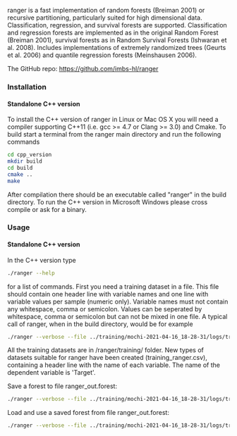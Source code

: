 ranger is a fast implementation of random forests (Breiman 2001) or recursive partitioning, particularly suited for high dimensional data. Classification, regression, and survival forests are supported. Classification and regression forests are implemented as in the original Random Forest (Breiman 2001), survival forests as in Random Survival Forests (Ishwaran et al. 2008). Includes implementations of extremely randomized trees (Geurts et al. 2006) and quantile regression forests (Meinshausen 2006).

The GitHub repo: https://github.com/imbs-hl/ranger

### Installation

#### Standalone C++ version
To install the C++ version of ranger in Linux or Mac OS X you will need a compiler supporting C++11 (i.e. gcc >= 4.7 or Clang >= 3.0) and Cmake. To build start a terminal from the ranger main directory and run the following commands

```bash
cd cpp_version
mkdir build
cd build
cmake ..
make
```

After compilation there should be an executable called "ranger" in the build directory. 
To run the C++ version in Microsoft Windows please cross compile or ask for a binary.

### Usage

#### Standalone C++ version
In the C++ version type 

```bash
./ranger --help 
```

for a list of commands. First you need a training dataset in a file. This file should contain one header line with variable names and one line with variable values per sample (numeric only). Variable names must not contain any whitespace, comma or semicolon. Values can be seperated by whitespace, comma or semicolon but can not be mixed in one file. A typical call of ranger, when in the build directory, would be for example

```bash
./ranger --verbose --file ../training/mochi-2021-04-16_18-28-31/logs/training_ranger.csv --depvarname Target --treetype 1 --ntree 10 --nthreads 4
```

All the training datasets are in /ranger/training/ folder. 
New types of datasets suitable for ranger have been created (training_ranger.csv), containing a header line with the name of each variable. The name of the dependent variable is 'Target'.

Save a forest to file ranger_out.forest: 
```bash
./ranger --verbose --file ../training/mochi-2021-04-16_18-28-31/logs/training_ranger.csv --depvarname Target --treetype 1 --ntree 10 --nthreads 4 --write
```

Load and use a saved forest from file ranger_out.forest: 
```bash
./ranger --verbose --file ../training/mochi-2021-04-16_18-28-31/logs/training_ranger.csv --depvarname Target --treetype 1 --ntree 10 --nthreads 4 --predict ranger_out.forest
```
